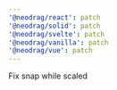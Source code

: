 ```yaml
---
'@neodrag/react': patch
'@neodrag/solid': patch
'@neodrag/svelte': patch
'@neodrag/vanilla': patch
'@neodrag/vue': patch
---
```


Fix snap while scaled
